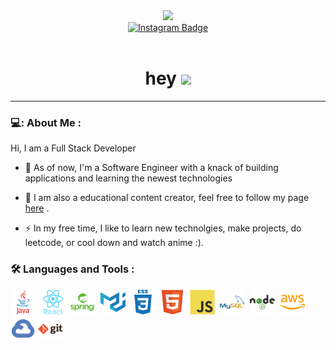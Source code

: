 <div id="header" align="center">
  <img src="https://media.giphy.com/media/v1.Y2lkPTc5MGI3NjExeGswNGRtdzA5M3dya3draGxvdmQ2bjBqbmIyYjhwcG41NzUxbHFpNCZlcD12MV9pbnRlcm5hbF9naWZfYnlfaWQmY3Q9cw/WIQ0N0OUvei1OW1h9Z/giphy.gif" width="100"/>
  <div id="badges">
  <a href="https://www.instagram.com/ravo.code/">
    <img src="https://img.shields.io/badge/Instagram-purple?style=for-the-badge&logo=&logoColor=purple" alt="Instagram Badge"/>
  </a>

</div>
<img src="https://komarev.com/ghpvc/?username=rapplyrs&style=flat-square&color=blue" alt=""/>
<h1>
  hey 
  <img src="https://media.giphy.com/media/hvRJCLFzcasrR4ia7z/giphy.gif" width="30px"/>
</h1>
</div>

---

### 💻: About Me :
Hi, I am a Full Stack Developer
- :telescope: As of now, I'm a Software Engineer with a knack of building applications and learning the newest technologies

- :seedling: I am also a educational content creator, feel free to follow my page [here](https://www.google.com)
.

- :zap: In my free time, I like to learn new technolgies, make projects, do leetcode, or cool down and watch anime :).

### :hammer_and_wrench: Languages and Tools :
<div>
  <img src="https://github.com/devicons/devicon/blob/master/icons/java/java-original-wordmark.svg" title="Java" alt="Java" width="40" height="40"/>&nbsp;
  <img src="https://github.com/devicons/devicon/blob/master/icons/react/react-original-wordmark.svg" title="React" alt="React" width="40" height="40"/>&nbsp;
  <img src="https://github.com/devicons/devicon/blob/master/icons/spring/spring-original-wordmark.svg" title="Spring" alt="Spring" width="40" height="40"/>&nbsp;
  <img src="https://github.com/devicons/devicon/blob/master/icons/materialui/materialui-original.svg" title="Material UI" alt="Material UI" width="40" height="40"/>&nbsp;
  <img src="https://github.com/devicons/devicon/blob/master/icons/css3/css3-plain-wordmark.svg"  title="CSS3" alt="CSS" width="40" height="40"/>&nbsp;
  <img src="https://github.com/devicons/devicon/blob/master/icons/html5/html5-original.svg" title="HTML5" alt="HTML" width="40" height="40"/>&nbsp;
  <img src="https://github.com/devicons/devicon/blob/master/icons/javascript/javascript-original.svg" title="JavaScript" alt="JavaScript" width="40" height="40"/>&nbsp;
  <img src="https://github.com/devicons/devicon/blob/master/icons/mysql/mysql-original-wordmark.svg" title="MySQL"  alt="MySQL" width="40" height="40"/>&nbsp;
  <img src="https://github.com/devicons/devicon/blob/master/icons/nodejs/nodejs-original-wordmark.svg" title="NodeJS" alt="NodeJS" width="40" height="40"/>&nbsp;
  <img src="https://github.com/devicons/devicon/blob/master/icons/amazonwebservices/amazonwebservices-plain-wordmark.svg" title="AWS" alt="AWS" width="40" height="40"/>&nbsp;
  <img src ="https://github.com/devicons/devicon/blob/master/icons/googlecloud/googlecloud-plain.svg" title ="Google" **alt="Google" width ="40" height="40"/>
  <img src="https://github.com/devicons/devicon/blob/master/icons/git/git-original-wordmark.svg" title="Git" **alt="Git" width="40" height="40"/>
  
</div>
